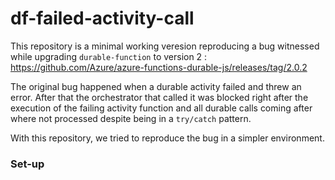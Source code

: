 # df-failed-activity-call

This repository is a minimal working veresion reproducing a bug witnessed while upgrading `durable-function` to version 2 : https://github.com/Azure/azure-functions-durable-js/releases/tag/2.0.2

The original bug happened when a durable activity failed and threw an error. After that the orchestrator that called it was blocked right after the execution of the failing activity function and all durable calls coming after where not processed despite being in a `try/catch` pattern. 

With this repository, we tried to reproduce the bug in a simpler environment. 

### Set-up 

